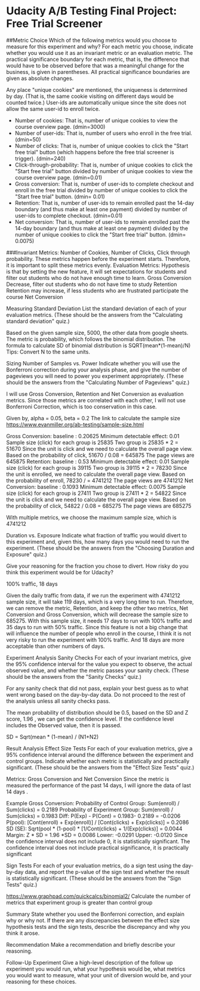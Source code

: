 # Udacity A/B Testing Final Project: Free Trial Screener

##Metric Choice
Which of the following metrics would you choose to measure for this experiment and why? For each metric you choose, indicate whether you would use it as an invariant metric or an evaluation metric. The practical significance boundary for each metric, that is, the difference that would have to be observed before that was a meaningful change for the business, is given in parentheses. All practical significance boundaries are given as absolute changes.


Any place "unique cookies" are mentioned, the uniqueness is determined by day. (That is, the same cookie visiting on different days would be counted twice.) User-ids are automatically unique since the site does not allow the same user-id to enroll twice.


- Number of cookies: That is, number of unique cookies to view the course overview page. (dmin=3000)
- Number of user-ids: That is, number of users who enroll in the free trial. (dmin=50)
- Number of clicks: That is, number of unique cookies to click the "Start free trial" button (which happens before the free trial screener is trigger). (dmin=240)
- Click-through-probability: That is, number of unique cookies to click the "Start free trial" button divided by number of unique cookies to view the course overview page. (dmin=0.01)
- Gross conversion: That is, number of user-ids to complete checkout and enroll in the free trial divided by number of unique cookies to click the "Start free trial" button. (dmin= 0.01)
- Retention: That is, number of user-ids to remain enrolled past the 14-day boundary (and thus make at least one payment) divided by number of user-ids to complete checkout. (dmin=0.01)
- Net conversion: That is, number of user-ids to remain enrolled past the 14-day boundary (and thus make at least one payment) divided by the number of unique cookies to click the "Start free trial" button. (dmin= 0.0075)

###Invariant Metrics: 
Number of Cookies, Number of Clicks, Click through probability. 
These metrics happen before the experiment starts. Therefore, it is important to split these metrics evenly. 
Evaluation Metrics: 
Hypothesis is that by setting the new feature, it will set expectations for students and filter out students who do not have enough time to learn. 
Gross Conversion
Decrease, filter out students who do not have time to study
Retention 
Retention may increase, if less students who are frustrated participate the course
Net Conversion



Measuring Standard Deviation
List the standard deviation of each of your evaluation metrics. (These should be the answers from the "Calculating standard deviation" quiz.)

Based on the given sample size, 5000, the other data from google sheets. 
The metric is probability, which follows the binomial distribution. 
The formula to calculate SD of binomial distribution is SQRT(mean*(1-mean)/N)
Tips: Convert N to the same units. 


Sizing
Number of Samples vs. Power
Indicate whether you will use the Bonferroni correction during your analysis phase, and give the number of pageviews you will need to power you experiment appropriately. (These should be the answers from the "Calculating Number of Pageviews" quiz.)

I will use Gross Conversion, Retention and Net Conversion as evaluation metrics. Since those metrics are correlated with each other, I will not use Bonferroni Correction, which is too conservation in this case.

Given by, alpha = 0.05, beta = 0.2 
The link to calculate the sample size
https://www.evanmiller.org/ab-testing/sample-size.html

Gross Conversion:
baseline : 0.20625
Minimum detectable effect: 0.01 
Sample size (click) for each group is 25835
Two group is 25835 * 2 = 51670
Since the unit is click and we need to calculate the overall page view. Based on the probability of click, 51670 / 0.08 = 645875
The page views are 645875
Retention:
baseline : 0.53
Minimum detectable effect: 0.01 
Sample size (click) for each group is 39115
Two group is 39115 * 2 = 78230
Since the unit is enrolled, we need to calculate the overall page view. Based on the probability of enroll, 78230 /  = 4741212
The page views are 4741212
Net Conversion:
baseline : 0.1093
Minimum detectable effect: 0.0075 
Sample size (click) for each group is 27411
Two group is 27411 * 2 = 54822
Since the unit is click and we need to calculate the overall page view. Based on the probability of click, 54822 / 0.08 = 685275
The page views are 685275

With multiple metrics, we choose the maximum sample size, which is 4741212

Duration vs. Exposure
Indicate what fraction of traffic you would divert to this experiment and, given this, how many days you would need to run the experiment. (These should be the answers from the "Choosing Duration and Exposure" quiz.)

Give your reasoning for the fraction you chose to divert. How risky do you think this experiment would be for Udacity?

100% traffic, 18 days

Given the daily traffic from data, if we run the experiment with 4741212 sample size, it will take 119 days, which is a very long time to run. Therefore, we can remove the metric, Retention, and keep the other two metrics, Net Conversion and Gross Conversion, which will decrease the sample size to 685275. With this sample size, it needs 17 days to run with 100% traffic and 35 days to run with 50% traffic. Since this feature is not a big change that will influence the number of people who enroll in the course, I think it is not very risky to run the experiment with 100% traffic. And 18 days are more acceptable than other numbers of days.

Experiment Analysis
Sanity Checks
For each of your invariant metrics, give the 95% confidence interval for the value you expect to observe, the actual observed value, and whether the metric passes your sanity check. (These should be the answers from the "Sanity Checks" quiz.)

For any sanity check that did not pass, explain your best guess as to what went wrong based on the day-by-day data. Do not proceed to the rest of the analysis unless all sanity checks pass.

The mean probability of distribution should be 0.5, based on the SD and Z score, 1.96 , we can get the confidence level. If the confidence level includes the Observed value, then it is passed.

SD = Sqrt(mean * (1-mean) / (N1+N2)





Result Analysis
Effect Size Tests
For each of your evaluation metrics, give a 95% confidence interval around the difference between the experiment and control groups. Indicate whether each metric is statistically and practically significant. (These should be the answers from the "Effect Size Tests" quiz.)

Metrics: Gross Conversion and Net Conversion
Since the metric is measured the performance of the past 14 days, I will ignore the data of last 14 days .

Example Gross Conversion:
Probability of Control Group: Sum(enroll) / Sum(clicks) = 0.2189
Probability of Experiment Group: Sum(enroll) / Sum(clicks) = 0.1983
Diff: P(Exp) - P(Cont) = 0.1983- 0.2189 = -0.0206
P(pool): [Cont(enroll) + Exp(enroll)] / [Cont(clicks) + Exp(clicks)] = 0.2086
SD (SE): Sqrt(pool * (1-pool) * [1/Cont(clicks) + 1/(Exp(clicks)] = 0.0044
Margin: Z * SD = 1.96 *SD =  0.0086
Lower: -0.0291
Upper: -0.0120
Since the confidence interval does not include 0, it is statistically significant.
The confidence interval does not include practical significance, it is practically significant




Sign Tests
For each of your evaluation metrics, do a sign test using the day-by-day data, and report the p-value of the sign test and whether the result is statistically significant. (These should be the answers from the "Sign Tests" quiz.)

https://www.graphpad.com/quickcalcs/binomial2/
Calculate the number of metrics that experiment group is greater than control group



Summary
State whether you used the Bonferroni correction, and explain why or why not. If there are any discrepancies between the effect size hypothesis tests and the sign tests, describe the discrepancy and why you think it arose.

Recommendation
Make a recommendation and briefly describe your reasoning.

Follow-Up Experiment
Give a high-level description of the follow up experiment you would run, what your hypothesis would be, what metrics you would want to measure, what your unit of diversion would be, and your reasoning for these choices.

